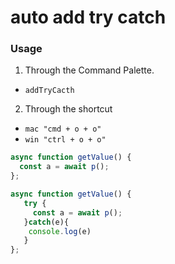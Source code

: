 # auto add try catch


### Usage
1.  Through the Command Palette.
- `addTryCacth`
2. Through the shortcut
- `mac "cmd + o + o"`
- `win "ctrl + o + o"`

```js
async function getValue() {
  const a = await p();
};
```

```js
async function getValue() {
   try {
     const a = await p();
   }catch(e){
    console.log(e)
   }
};
```

